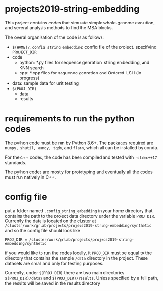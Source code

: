 # projects2019-string-embedding
This project contains codes that simulate simple whole-genome evolution, and several analysis methods to find the MSA blocks.

The overal organization of the code is as follows:
- `$(HOME)/.config_string_embedding`: config file of the project, specifying `PROJECT_DIR`
- code
  - python: *.py files for sequence genration, string embedding, and KNN search
  - cpp: *.cpp files for sequence genration and Ordered-LSH (in progress)
- data: sample data for unit testing
- `$(PROJ_DIR)`
  - data
  - results 


# requirements to run the python codes
The python code must be run by Python 3.6+. The packages required are `numpy, shutil, annoy, tqdm`, and `flann`, which all can be installed by conda.  

For the c++ codes, the code has been compiled and tested with `-std=c++17` standards. 

The python codes are mostly for prototyping and eventually all the codes must run natively in C++.

# config file

put a folder named `.config_string_embedding` in your home  directory that contains the path to the project data directory under the variable `PROJ_DIR`. Currently the data is located on the cluster at `/cluster/work/grlab/projects/projecs2019-string-embedding/synthetic` and so the config file should look like

`PROJ_DIR = /cluster/work/grlab/projects/projecs2019-string-embedding/synthetic`

if you would like to run the codes locally, it `PROJ_DIR` must be equal to the directory that contains the sample `/data` directory in the project. These datasets are small and only for testing purposes. 

Currently, under `$(PROJ_DIR)` there are two main directories `$(PROJ_DIR)/data$` and `$(PROJ_DIR)/results`. Unless specified by a full path, the results will be saved in the results directory
